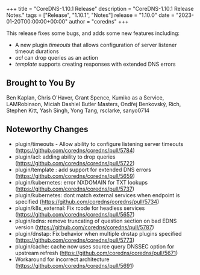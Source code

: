 +++
title = "CoreDNS-1.10.1 Release"
description = "CoreDNS-1.10.1 Release Notes."
tags = ["Release", "1.10.1", "Notes"]
release = "1.10.0"
date = "2023-01-20T00:00:00+00:00"
author = "coredns"
+++

This release fixes some bugs, and adds some new features including:
* A new plugin *timeouts* that allows configuration of server listener timeout durations
* *acl* can drop queries as an action
* *template* supports creating responses with extended DNS errors


## Brought to You By

Ben Kaplan,
Chris O'Haver,
Grant Spence,
Kumiko as a Service,
LAMRobinson,
Miciah Dashiel Butler Masters,
Ondřej Benkovský,
Rich,
Stephen Kitt,
Yash Singh,
Yong Tang,
rsclarke,
sanyo0714

## Noteworthy Changes

* plugin/timeouts - Allow ability to configure listening server timeouts (https://github.com/coredns/coredns/pull/5784)
* plugin/acl: adding ability to drop queries (https://github.com/coredns/coredns/pull/5722)
* plugin/template : add support for extended DNS errors (https://github.com/coredns/coredns/pull/5659)
* plugin/kubernetes: error NXDOMAIN for TXT lookups (https://github.com/coredns/coredns/pull/5737)
* plugin/kubernetes: dont match external services when endpoint is specified (https://github.com/coredns/coredns/pull/5734)
* plugin/k8s_external: Fix rcode for headless services (https://github.com/coredns/coredns/pull/5657)
* plugin/edns: remove truncating of question section on bad EDNS version (https://github.com/coredns/coredns/pull/5787)
* plugin/dnstap: Fix behavior when multiple dnstap plugins specified (https://github.com/coredns/coredns/pull/5773)
* plugin/cache: cache now uses source query DNSSEC option for upstream refresh (https://github.com/coredns/coredns/pull/5671)
* Workaround for incorrect architecture (https://github.com/coredns/coredns/pull/5691)
